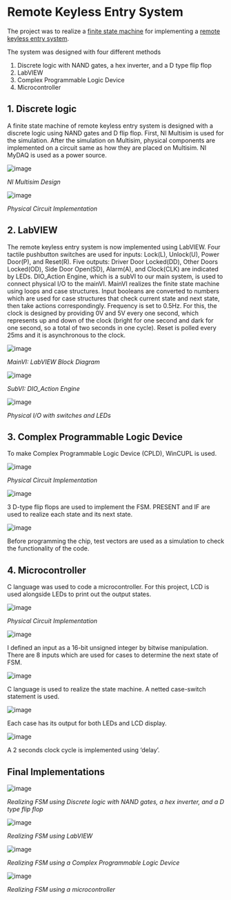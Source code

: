 # Remote Keyless Entry System

The project was to realize a [finite state machine](https://en.wikipedia.org/wiki/Finite-state_machine) for implementing a [remote keyless entry system](https://en.wikipedia.org/wiki/Remote_keyless_system).  

The system was designed with four different methods
1. Discrete logic with NAND gates, a hex inverter, and a D type flip flop
2. LabVIEW
3. Complex Programmable Logic Device
4. Microcontroller


## 1. Discrete logic

A finite state machine of remote keyless entry system is designed with a discrete logic using NAND gates and D flip flop. First, NI Multisim is used for the simulation. After the simulation on Multisim, physical components are implemented on a circuit same as how they are placed on Multisim. NI MyDAQ is used as a power source.

![image](https://user-images.githubusercontent.com/18746327/126802492-45387ecd-9b7c-4669-9a98-110fd2f69fcd.png)

*NI Multisim Design*

![image](https://user-images.githubusercontent.com/18746327/126802553-034dae5b-b836-4c10-aed3-edf8d10ab8bc.png)

*Physical Circuit Implementation*

## 2. LabVIEW

The remote keyless entry system is now implemented using LabVIEW. Four tactile pushbutton switches are used for inputs: Lock(L), Unlock(U), Power Door(P), and Reset(R). Five outputs: Driver Door Locked(DD), Other Doors Locked(OD), Side Door Open(SD), Alarm(A), and Clock(CLK) are indicated by LEDs. DIO_Action Engine, which is a subVI to our main system, is used to connect physical I/O to the mainVI. MainVI realizes the finite state machine using loops and case structures. Input booleans are converted to numbers which are used for case structures that check current state and next state, then take actions correspondingly. Frequency is set to 0.5Hz. For this, the clock is designed by providing 0V and 5V every one second, which represents up and down of the clock (bright for one second and dark for one second, so a total of two seconds in one cycle). Reset is polled every 25ms and it is asynchronous to the clock.

![image](https://user-images.githubusercontent.com/18746327/126802606-daa7734e-f5f3-4d69-a327-cb6605f02fe9.png)

*MainVI: LabVIEW Block Diagram*

![image](https://user-images.githubusercontent.com/18746327/126802676-494dbc75-cd74-4d6e-b523-81f55654f7dc.png)

*SubVI: DIO_Action Engine*

![image](https://user-images.githubusercontent.com/18746327/126802626-ced500fa-e1c8-4e8c-8128-0edd41c08b70.png)

*Physical I/O with switches and LEDs*

## 3. Complex Programmable Logic Device

To make Complex Programmable Logic Device (CPLD), WinCUPL is used.

![image](https://user-images.githubusercontent.com/18746327/126802734-53c8b0c4-71e7-46eb-9651-f30da42ce6c9.png)

*Physical Circuit Implementation*

![image](https://user-images.githubusercontent.com/18746327/126802777-b307cf0a-54b5-4bf4-8984-ee03061f53d0.png)

3 D-type flip flops are used to implement the FSM. PRESENT and IF are used to realize each state and its next state.

![image](https://user-images.githubusercontent.com/18746327/126802806-79361963-bcee-443c-936f-45f8651462c3.png)

Before programming the chip, test vectors are used as a simulation to check the functionality of the code.

## 4. Microcontroller

C language was used to code a microcontroller. For this project, LCD is used alongside LEDs to print out the output states.

![image](https://user-images.githubusercontent.com/18746327/126802837-6e62a383-87d5-498e-aeec-d8368753b92d.png)

*Physical Circuit Implementation*

![image](https://user-images.githubusercontent.com/18746327/126802897-319bb39e-acc9-4186-beb6-29eea5ac9632.png)

I defined an input as a 16-bit unsigned integer by bitwise manipulation. There are 8 inputs which are used for cases to determine the next state of FSM.

![image](https://user-images.githubusercontent.com/18746327/126802934-6c398eed-a1ef-4034-87bf-44efc0a7c9e3.png)

C language is used to realize the state machine. A netted case-switch statement is used.

![image](https://user-images.githubusercontent.com/18746327/126802975-994292ed-a224-4ef4-83c3-ee7509d38b68.png)

Each case has its output for both LEDs and LCD display.

![image](https://user-images.githubusercontent.com/18746327/126803011-8caf7cdb-8a4f-481f-b233-8544998db223.png)

A 2 seconds clock cycle is implemented using ‘delay’.


## Final Implementations

![image](https://user-images.githubusercontent.com/18746327/126803138-d040973e-0ebf-4b88-b3ad-ea376c475713.png)

*Realizing FSM using Discrete logic with NAND gates, a hex inverter, and a D type flip flop*

![image](https://user-images.githubusercontent.com/18746327/126803162-62caf5b0-b334-45a5-a79a-71b3b66735a1.png)

*Realizing FSM using LabVIEW*

![image](https://user-images.githubusercontent.com/18746327/126803179-f9d5d23b-33a8-412f-bfb9-175793153010.png)

*Realizing FSM using a Complex Programmable Logic Device*

![image](https://user-images.githubusercontent.com/18746327/126803207-2fcb98e1-43a1-41c9-a397-64f75f5823c0.png)

*Realizing FSM using a microcontroller*
